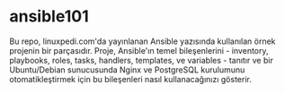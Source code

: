 # ansible101
Bu repo, linuxpedi.com'da yayınlanan Ansible yazısında kullanılan örnek projenin bir parçasıdır. Proje, Ansible'ın temel bileşenlerini - inventory, playbooks, roles, tasks, handlers, templates, ve variables - tanıtır ve bir Ubuntu/Debian sunucusunda Nginx ve PostgreSQL kurulumunu otomatikleştirmek için bu bileşenleri nasıl kullanacağınızı gösterir.
